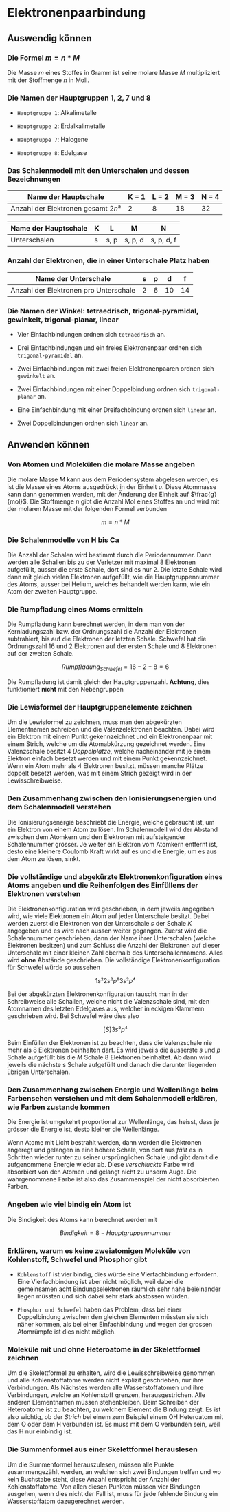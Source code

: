 # Elektronenpaarbindung

## Auswendig können

### Die Formel $m=n*M$

Die Masse $m$ eines Stoffes in Gramm ist seine molare Masse $M$ multipliziert mit der Stoffmenge $n$ in Moll.

### Die Namen der Hauptgruppen 1, 2, 7 und 8

- `Hauptgruppe 1`: Alkalimetalle

- `Hauptgruppe 2`: Erdalkalimetalle

- `Hauptgruppe 7`: Halogene

- `Hauptgruppe 8`: Edelgase 

### Das Schalenmodell mit den Unterschalen und dessen Bezeichnungen

| Name der Hauptschale               | K = 1 | L = 2 | M = 3 | N = 4 |
| ---------------------------------- | ----- | ----- | ----- | ----- |
| Anzahl der Elektronen gesamt $2n²$ | 2     | 8     | 18    | 32    |

| Name der Hauptschale | K   | L    | M       | N          |
| -------------------- | --- | ---- | ------- | ---------- |
| Unterschalen         | s   | s, p | s, p, d | s, p, d, f |

### Anzahl der Elektronen, die in einer Unterschale Platz haben

| Name der Unterschale                  | s   | p   | d   | f   |
| ------------------------------------- | --- | --- | --- | --- |
| Anzahl der Elektronen pro Unterschale | 2   | 6   | 10  | 14  |

### Die Namen der Winkel: tetraedrisch, trigonal-pyramidal, gewinkelt, trigonal-planar, linear

- Vier Einfachbindungen ordnen sich `tetraedrisch` an.

- Drei Einfachbindungen und ein freies Elektronenpaar ordnen sich `trigonal-pyramidal` an.

- Zwei Einfachbindungen mit zwei freien Elektronenpaaren ordnen sich `gewinkelt` an.

- Zwei Einfachbindungen mit einer Doppelbindung ordnen sich `trigonal-planar` an.

- Eine Einfachbindung mit einer Dreifachbindung ordnen sich `linear` an.

- Zwei Doppelbindungen ordnen sich `linear` an.

## Anwenden können

### Von Atomen und Molekülen die molare Masse angeben

Die molare Masse $M$ kann aus dem Periodensystem abgelesen werden, es ist die Masse eines Atoms ausgedrückt in der Einheit $u$. Diese Atommasse kann dann genommen werden, mit der Änderung der Einheit auf $\frac{g}{mol}$. Die Stoffmenge $n$ gibt die Anzahl Mol eines Stoffes an und wird mit der molaren Masse mit der folgenden Formel verbunden

$$
m=n*M
$$

### Die Schalenmodelle von $\text{H}$ bis $\text{Ca}$

Die Anzahl der Schalen wird bestimmt durch die Periodennummer. Dann werden alle Schallen bis zu der Verletzer mit maximal 8 Elektronen aufgefüllt, ausser die erste Schale, dort sind es nur 2. Die letzte Schale wird dann mit gleich vielen Elektronen aufgefüllt, wie die Hauptgruppennummer des Atoms, ausser bei Helium, welches behandelt werden kann, wie ein Atom der zweiten Hauptgruppe.

### Die Rumpfladung eines Atoms ermitteln

Die Rumpfladung kann berechnet werden, in dem man von der Kernladungszahl  bzw. der Ordnungszahl die Anzahl der Elektronen subtrahiert, bis auf die Elektronen der letzten Schale. Schwefel hat die Ordnungszahl $16$ und $2$ Elektronen auf der ersten Schale und $8$ Elektronen auf der zweiten Schale.

$$
Rumpfladung_{Schwefel} = 16 - 2 - 8 = 6
$$

Die Rumpfladung ist damit gleich der Hauptgruppenzahl. **Achtung**, dies funktioniert **nicht** mit den Nebengruppen

### Die Lewisformel der Hauptgruppenelemente zeichnen

Um die Lewisformel zu zeichnen, muss man den abgekürzten Elementnamen schreiben und die Valenzelektronen beachten. Dabei wird ein Elektron mit einem Punkt gekennzeichnet und ein Elektronenpaar mit einem Strich, welche um die Atomabkürzung gezeichnet werden. Eine Valenzschale besitzt 4 *Doppelplätze*, welche nacheinander mit je einem Elektron einfach besetzt werden und mit einem Punkt gekennzeichnet. Wenn ein Atom mehr als 4 Elektronen besitzt, müssen manche Plätze doppelt besetzt werden, was mit einem Strich gezeigt wird in der Lewisschreibweise.

### Den Zusammenhang zwischen den Ionisierungsenergien und dem Schalenmodell verstehen

Die Ionisierungsenergie beschriebt die Energie, welche gebraucht ist, um ein Elektron von einem Atom zu lösen. Im Schalenmodell wird der Abstand zwischen dem Atomkern  und den Elektronen mit aufsteigender Schalennummer grösser. Je weiter ein Elektron vom Atomkern entfernt ist, desto eine kleinere Coulomb Kraft wirkt auf es und die Energie, um es aus dem Atom zu lösen, sinkt.

### Die vollständige und abgekürzte Elektronenkonfiguration eines Atoms angeben und die Reihenfolgen des Einfüllens der Elektronen verstehen

Die Elektronenkonfiguration wird geschrieben, in dem jeweils angegeben wird, wie viele Elektronen ein Atom auf jeder Unterschale besitzt. Dabei werden zuerst die Elektronen von der  Unterschale $s$ der Schale $K$ angegeben und es wird nach aussen weiter gegangen. Zuerst wird die Schalennummer geschrieben, dann der Name ihrer Unterschalen (welche Elektronen besitzen) und zum Schluss die Anzahl der Elektronen auf dieser Unterschale mit einer kleinen Zahl oberhalb des Unterschallennamens. Alles wird **ohne** Abstände geschrieben. Die vollständige Elektronenkonfiguration für Schwefel würde so aussehen

$$
1s²2s²p⁶3s²p⁴
$$

Bei der abgekürzten Elektronenkonfiguration tauscht man in der Schreibweise alle Schallen, welche nicht die Valenzschale sind, mit den Atomnamen des letzten Edelgases aus, welcher in eckigen Klammern geschrieben wird. Bei Schwefel wäre dies also

$$
[S]3s²p⁴
$$

Beim Einfüllen der Elektronen ist zu beachten, dass die Valenzschale nie mehr als 8 Elektronen beinhalten darf. Es wird jeweils die äusserste $s$ und $p$ Schale aufgefüllt bis die $M$ Schale 8 Elektronen beinhaltet. Ab dann wird jeweils die nächste s Schale aufgefüllt und danach die darunter liegenden übrigen Unterschalen.

### Den Zusammenhang zwischen Energie und Wellenlänge beim Farbensehen verstehen und mit dem Schalenmodell erklären, wie Farben zustande kommen

Die Energie ist umgekehrt proportional zur Wellenlänge, das heisst, dass je grösser die Energie ist, desto kleiner die Wellenlänge.

Wenn Atome mit Licht bestrahlt werden, dann werden die Elektronen angeregt und gelangen in eine höhere Schale, von dort aus *fällt* es in Schritten wieder runter zu seiner ursprünglichen Schale und gibt damit die aufgenommene Energie wieder ab. Diese *verschluckte* Farbe wird absorbiert von den Atomen und gelangt nicht zu unserm Auge. Die wahrgenommene Farbe ist also das Zusammenspiel der nicht absorbierten Farben.

### Angeben wie viel bindig ein Atom ist

Die Bindigkeit des Atoms kann berechnet werden mit

$$
Bindigkeit = 8 - Hauptgruppennummer
$$

### Erklären, warum es keine zweiatomigen Moleküle von Kohlenstoff, Schwefel und Phosphor gibt

- `Kohlenstoff` ist vier bindig, dies würde eine Vierfachbindung erfordern. Eine Vierfachbindung ist aber nicht möglich, weil dabei die gemeinsamen acht Bindungselektronen räumlich sehr nahe beieinander liegen müssten und sich dabei sehr stark abstossen würden. 

- `Phosphor und Schwefel` haben das Problem, dass bei einer Doppelbindung zwischen den gleichen Elementen müssten sie sich näher kommen, als bei einer Einfachbindung und wegen der grossen Atomrümpfe ist dies nicht möglich.

### Moleküle mit und ohne Heteroatome in der Skelettformel zeichnen

Um die Skelettformel zu erhalten, wird die Lewisschreibweise genommen und alle Kohlenstoffatome werden nicht explizit geschrieben, nur ihre Verbindungen. Als Nächstes werden alle Wasserstoffatomen und ihre Verbindungen, welche an Kohlenstoff grenzen, herausgestrichen. Alle anderen Elementnamen müssen stehenbleiben. Beim Schreiben der Heteroatome ist zu beachten, zu welchem Element die Bindung zeigt. Es ist also wichtig, ob der *Strich* bei einem zum Beispiel einem $\text{OH}$ Heteroatom mit dem $\text{O}$ oder dem $\text{H}$ verbunden ist. Es muss mit dem $\text{O}$ verbunden sein, weil das $\text{H}$ nur einbindig ist.

### Die Summenformel aus einer Skelettformel herauslesen

Um die Summenformel herauszulesen, müssen alle Punkte zusammengezählt werden, an welchen sich zwei Bindungen treffen und wo kein Buchstabe steht, diese Anzahl entspricht der Anzahl der Kohlenstoffatome. Von allen diesen Punkten müssen vier Bindungen ausgehen, wenn dies nicht der Fall ist, muss für jede fehlende Bindung ein Wasserstoffatom dazugerechnet werden.
